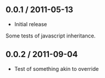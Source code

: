 
0.0.1 / 2011-05-13
------------------

* Initial release

Some tests of javascript inheritance.

0.0.2 / 2011-09-04
------------------

* Test of something akin to override 